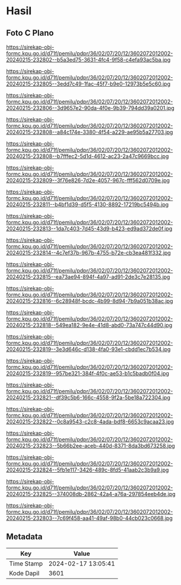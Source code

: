 # Hasil

## Foto C Plano

https://sirekap-obj-formc.kpu.go.id/d71f/pemilu/pdpr/36/02/07/20/12/3602072012002-20240215-232802--b5a3ed75-3631-4fc4-9f58-c4efa93ac5ba.jpg

https://sirekap-obj-formc.kpu.go.id/d71f/pemilu/pdpr/36/02/07/20/12/3602072012002-20240215-232805--3edd7c49-1fac-45f7-b9e0-12973b5e5c60.jpg

https://sirekap-obj-formc.kpu.go.id/d71f/pemilu/pdpr/36/02/07/20/12/3602072012002-20240215-232806--3d9657e2-90da-4f0e-9b39-794dd39a0201.jpg

https://sirekap-obj-formc.kpu.go.id/d71f/pemilu/pdpr/36/02/07/20/12/3602072012002-20240215-232808--a84c174e-3380-4f54-a229-ae95b5a27703.jpg

https://sirekap-obj-formc.kpu.go.id/d71f/pemilu/pdpr/36/02/07/20/12/3602072012002-20240215-232808--b7fffec2-5d1d-4612-ac23-2a47c9669bcc.jpg

https://sirekap-obj-formc.kpu.go.id/d71f/pemilu/pdpr/36/02/07/20/12/3602072012002-20240215-232809--3f76e826-7d2e-4057-967c-fff562d0709e.jpg

https://sirekap-obj-formc.kpu.go.id/d71f/pemilu/pdpr/36/02/07/20/12/3602072012002-20240215-232811--b4bf1d39-d5f5-4130-8892-17219bc5494b.jpg

https://sirekap-obj-formc.kpu.go.id/d71f/pemilu/pdpr/36/02/07/20/12/3602072012002-20240215-232813--1da7c403-7d45-43d9-b423-ed9ad372de0f.jpg

https://sirekap-obj-formc.kpu.go.id/d71f/pemilu/pdpr/36/02/07/20/12/3602072012002-20240215-232814--4c7ef37b-967b-4755-b72e-cb3ea481f332.jpg

https://sirekap-obj-formc.kpu.go.id/d71f/pemilu/pdpr/36/02/07/20/12/3602072012002-20240215-232815--ea73ae94-894f-4a97-ad91-2de3c7e28135.jpg

https://sirekap-obj-formc.kpu.go.id/d71f/pemilu/pdpr/36/02/07/20/12/3602072012002-20240215-232816--6c28948f-bcdc-4b99-8d94-7b9a051b38ac.jpg

https://sirekap-obj-formc.kpu.go.id/d71f/pemilu/pdpr/36/02/07/20/12/3602072012002-20240215-232818--549ea182-9e4e-41d8-abd0-73a747c44d90.jpg

https://sirekap-obj-formc.kpu.go.id/d71f/pemilu/pdpr/36/02/07/20/12/3602072012002-20240215-232819--3e3d646c-d138-4fa0-93e1-cbdd1ec7b534.jpg

https://sirekap-obj-formc.kpu.go.id/d71f/pemilu/pdpr/36/02/07/20/12/3602072012002-20240215-232819--957be321-384f-4f0c-ae53-b1c5badb0f04.jpg

https://sirekap-obj-formc.kpu.go.id/d71f/pemilu/pdpr/36/02/07/20/12/3602072012002-20240215-232821--df39c5b6-166c-4558-9f2a-5be18a722304.jpg

https://sirekap-obj-formc.kpu.go.id/d71f/pemilu/pdpr/36/02/07/20/12/3602072012002-20240215-232822--0c8a9543-c2c8-4ada-bdf8-6653c9acaa23.jpg

https://sirekap-obj-formc.kpu.go.id/d71f/pemilu/pdpr/36/02/07/20/12/3602072012002-20240215-232823--5b66b2ee-aceb-440d-8371-8da3bd673258.jpg

https://sirekap-obj-formc.kpu.go.id/d71f/pemilu/pdpr/36/02/07/20/12/3602072012002-20240215-232824--5fb1e117-3426-489c-8fd5-41aab2c3b9a9.jpg

https://sirekap-obj-formc.kpu.go.id/d71f/pemilu/pdpr/36/02/07/20/12/3602072012002-20240215-232825--374008db-2862-42a4-a76a-297854eeb4de.jpg

https://sirekap-obj-formc.kpu.go.id/d71f/pemilu/pdpr/36/02/07/20/12/3602072012002-20240215-232803--7c69f458-aa41-49af-98b0-44cb023c0668.jpg


## Metadata

| Key        | Value               |
| ---------- | ------------------- |
| Time Stamp | 2024-02-17 13:05:41 |
| Kode Dapil | 3601                |



